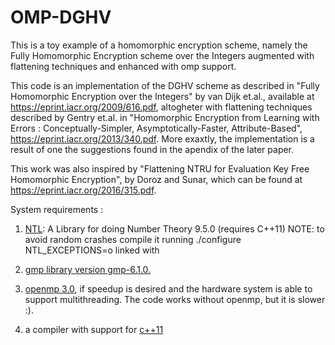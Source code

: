 # OMP-DGHV
This is a toy example of a homomorphic encryption scheme, namely the Fully Homomorphic Encryption scheme over the Integers augmented with flattening techniques and enhanced with omp support.

This code is an implementation of the DGHV scheme as described in "Fully Homomorphic Encryption over the Integers"
by van Dijk et.al., available at https://eprint.iacr.org/2009/616.pdf, altogheter with flattening techniques described by 
Gentry et.al. in "Homomorphic Encryption from Learning with Errors : Conceptually-Simpler, Asymptotically-Faster, Attribute-Based",
https://eprint.iacr.org/2013/340.pdf. More exaxtly, the implementation is a result of one the suggestions found in the apendix
of the later paper.

This work was also inspired by "Flattening NTRU for Evaluation Key Free Homomorphic Encryption", by Doroz and Sunar, which can
be found at https://eprint.iacr.org/2016/315.pdf.

System requirements :

1. [NTL](http://www.shoup.net/ntl/): A Library for doing Number Theory 9.5.0 (requires C++11) NOTE: to avoid random crashes compile it running
./configure NTL_EXCEPTIONS=o linked with

2. [gmp library version gmp-6.1.0.](https://gmplib.org/)

3. [openmp 3.0](http://openmp.org/wp/), if speedup is desired and the hardware system is able to support multithreading.
The code works without openmp, but it is slower :).

4. a compiler with support for [c++11](https://en.wikipedia.org/wiki/C%2B%2B11)
